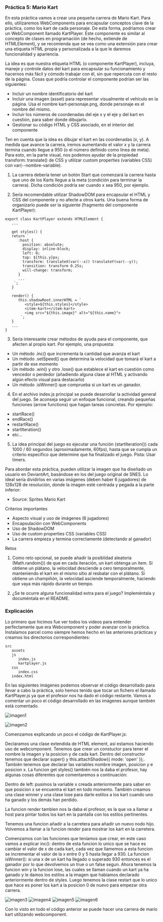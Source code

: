 ### Práctica 5: Mario Kart


En esta práctica vamos a crear una pequeña carrera de Mario Kart. Para ello, utilizaremos WebComponents para encapsular conceptos clave de la práctica, como los kart de cada personaje. De esta forma, podríamos crear un WebComponent llamado KartPlayer. Este componente es similar al concepto de clases en programación (de hecho, extiende de HTMLElement), y se recomienda que se vea como una extensión para crear una etiqueta HTML propia y personalizada a la que le daremos funcionalidad y apariencia.

La idea es que nuestra etiqueta HTML <kart-player> (o componente KartPlayer), incluya, maneje y controle datos del kart para encapsular su funcionamiento y hacernos más fácil y cómodo trabajar con él, sin que repercuta con el resto de la página. Cosas que podría controlar el componente podrían ser las siguientes:

- Incluir un nombre identificatorio del kart
- Incluir una imagen (asset) para representar visualmente el vehículo en la página. Usa el nombre kart-personaje.png, donde personaje es el nombre del mismo.
- Incluir los números de coordenadas del eje x y el eje y del kart en cuestión, para saber donde dibujarlo.
- Gestionar su código HTML y CSS asociado, en el interior del componente

Ten en cuenta que la idea es dibujar el kart en las coordenadas (x, y). A medida que avance la carrera, iremos aumentando el valor x y la carrera termina cuando llegue a 950 (o el número definido como línea de meta). Para esto, en la parte visual, nos podemos ayudar de la propiedad transform: translate() de CSS y utilizar custom properties (variables CSS) con var(--nombre-variable).

1. La carrera debería tener un botón Start que comenzará la carrera hasta que uno de los Karts llegue a la meta (condición para terminar la carrera). Dicha condición podría ser cuando x sea 950, por ejemplo.

2. Sería recomendable utilizar ShadowDOM para encapsular el HTML y CSS del componente y no afecte a otros karts. Una buena forma de organizarlo puede ser la siguiente (fragmento del componente KartPlayer):

```
export class KartPlayer extends HTMLElement {
   ...

   get styles() {
   return `
      :host {
        position: absolute;
        display: inline-block;
        left: 0;
        top: ${this.y}px;
        transform: translateX(var(--x)) translateY(var(--y));
        transition: transform 0.25s;
        will-change: transform;
      }
      ...
    `;
   }

   render() {
      this.shadowRoot.innerHTML = `
         <style>${this.styles}</style>
         <item-kart></item-kart>
         <img src="${this.image}" alt="${this.name}">
       `;
   }
   ...
}
```



3. Sería interesante crear métodos de ayuda para el componente, que afecten al propio kart. Por ejemplo, una propuesta:

- Un método .inc() que incrementa la cantidad que avanza el kart
- Un método .setSpeed() que determina la velocidad que tomará el kart a partir de ese momento
- Un método .win() y otro .lose() que establece el kart en cuestión como vencedor o perdedor (añadiendo alguna clase al HTML y activando algún efecto visual para destacarlo)
- Un método .isWinner() que comprueba si un kart es un ganador.

4. En el archivo index.js principal se puede desarrollar la actividad general del juego. Se aconseja seguir un enfoque funcional, creando pequeñas funciones (arrow functions) que hagan tareas concretas. Por ejemplo:

- startRace()
- endRace()
- restartRace()
- startIteration()
- etc...

5. La idea principal del juego es ejecutar una función (startIteration()) cada 1000 / 60 segundos (aproximadamente, 60fps), hasta que se cumpla un criterio específico que determine que ha finalizado el juego. Pista: Usar timers.

Para abordar esta práctica, pueden utilizar la imagen que ha diseñado un usuario en DeviantArt, basándose en los del juego original de SNES. Lo ideal sería dividirlos en varias imágenes (deben haber 6 jugadores) de 128x128 de resolución, donde la imagen esté centrada y pegada a la parte inferior:

- Source: Sprites Mario Kart

Criterios importantes

- Aspecto visual y uso de imágenes (6 jugadores)
- Encapsulación con WebComponents
- Uso de ShadowDOM
- Uso de custom properties CSS (variables CSS)
- La carrera empieza y termina correctamente (detectando al ganador)

Retos

1. Como reto opcional, se puede añadir la posiblidad aleatoria (Math.random()) de que en cada iteración, un kart obtenga un item. Si obtiene un plátano, la velocidad desciende a cero temporalmente, manteniendo el kart en el mismo sitio al resbalar con el plátano. Si obtiene un champiñón, la velocidad asciende temporalmente, haciendo que vaya más rápido durante un tiempo.

2. ¿Se te ocurre alguna funcionalidad extra para el juego? Impleméntala y documéntala en el README.

### Explicación

Lo primero que hicimos fue ver todos los videos para entender perfectamente que era Webcomponent y poder avanzar con la práctica. Instalamos parcel como siempre hemos hecho en las anteriores prácticas y creamos los directorios correspondientes:

```
src
   assets
   js
      index.js
      kartplayer.js
   css
      index.css
   index.html
```

En las siguientes imágenes podemos observar el código desarrollado para llevar a cabo la práctica, solo hemos tenido que tocar un fichero el llamado KartPlayer.js ya que el profesor nos ha dado el código restante. Vamos a comentar un poco el código desarrollado en las imágenes aunque también está comentado. 

![imagen1](imagenes/index.html.png)

![imagen2](imagenes/index.js.png)

Comenzamos explicando un poco el código de KartPlayer.js:

Declaramos una clase extendida de HTML element, así estamos haciendo uso de webcomponent. Tenemos que crear un constuctor para tener el nombre la imagen y la posicion y de cada kart. Dentro del constructor tenemos que declarar super() y this.attachShadow({ mode: 'open' });. También tenemos que declarar las variables nombre imagen, posicion y e posicion x. La funcion get styles() también nos la daba el profesor, hay algunas cosas diferentes que comentaremos a continuación:

Dentro de left: pusimos la variable x creada anteriormente para saber en que posicion x se encuentra el kart en todo momento. También creamos una clase winner y una clase lose para darle estilos a los kart cuando uno ha ganado y los demás han perdido. 

La funcion render tambien nos la daba el profesor, es la que va a llamar a host para pintar todos los kart en la pantalla con los estilos pertinentes. 

Tenemos una funcion añadir a la carretera para añadir un nuevo nodo hijo. 
Volvemos a llamar a la funcion render para mostrar los kart en la carretera.

Comenzamos con las funciones que teníamos que crear, en este caso vamos a explicar inc(): dentro de esta funcion lo unico que se hace es cambiar el valor de x de cada kart, cada vez que llamemos a esta funcion se incrementar el valor de la x entre 0 y 5 hasta llegar a 930. 
La funcion isWinner(): si una x de un kart ha llegado o superado 930 entonces es el ganador por lo que devolvemos un true o un false segun. 
Ahora tenemos la funcion win y la funcion lose, las cuales se llaman cuando un kart ya ha ganado y le damos los estilos a la imagen que habiamos declarado anteriormente dentro de styles. 
Luego tenemos la clase restart que lo unico que hace es poner los kart a la posicion 0 de nuevo para empezar otra carrera. 

![imagen3](imagenes/kart1.js.png)
![imagen4](imagenes/kart2.js.png)
![imagen5](imagenes/index.css1.png)
![imagen6](imagenes/index.css2.png)

Con lo visto en todo el código anterior se puede hacer una carrera de mario kart utilizando webcomponent. 



